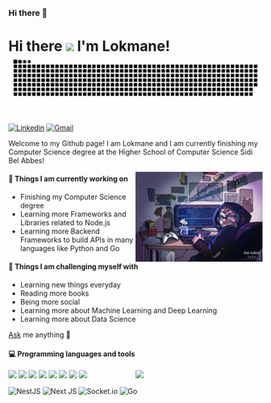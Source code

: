 ### Hi there 👋


<h1 align="left">Hi there  <img src="https://raw.githubusercontent.com/iampavangandhi/iampavangandhi/master/gifs/Hi.gif" width="30px">
I'm Lokmane!
<div align=right>


</div>
<div align="center">
  <img  src="https://github.com/lokmanzeddoun/lokmanzeddoun/blob/main/grid-snake.svg"
       alt="snake" /></a>
</div>
</h1>

[![Linkedin](https://img.shields.io/badge/-LinkedIn-blue?style=flat&logo=Linkedin&logoColor=white)](https://www.linkedin.com/in/lokmane-zeddoun-22609125b/)
[![Gmail](https://img.shields.io/badge/-Gmail-c14438?style=flat&logo=Gmail&logoColor=white)](mailto:lokmanezeddoun@gmail.com)

Welcome to my Github page! I am Lokmane and I am currently finishing my Computer Science  degree at the Higher School  of Computer Science Sidi Bel Abbes!  

<img align="right" alt="img" src="https://github.com/lokmanzeddoun/lokmanzeddoun/blob/main/cover_image.jpg" width="50%" height="auto" />

#### 🌱 Things I am currently working on

- Finishing my Computer Science  degree
- Learning more Frameworks and Libraries related to Node.js
- Learning more Backend Frameworks to build APIs in many languages like Python and Go

#### :muscle: Things I am challenging myself with

- Learning new things everyday
- Reading more books
- Being more social
- Learning more about Machine Learning and Deep Learning
- Learning more about Data Science

[Ask](https://github.com/lokmanzeddoun/lokmanzeddoun/discussions/new?category=q-a) me anything 💭


#### :computer: Programming languages and tools

<p>
 <img width="50%" align="right" src="https://github-readme-stats.vercel.app/api?username=lokmanzeddoun&show_icons=true&hide_border=true" />

<img src="https://img.shields.io/badge/-JavaScript-eed718?style=flat&logo=javascript&logoColor=ffffff">
<img src="https://img.shields.io/badge/-typescript-0000ff?style=flat&logo=typescript&logoColor=fff">
<img src="https://img.shields.io/badge/-MongoDB-4DB33D?style=flat&logo=mongodb&logoColor=FFFFFF">
<img src="https://shields.io/badge/react-black?logo=react&style=for-the-badge">
<img src="https://img.shields.io/badge/-Express.js-787878?style=flat">
<img src="https://img.shields.io/badge/-Node.js-3C873A?style=flat&logo=Node.js&logoColor=white">
<img src="https://img.shields.io/badge/-GraphQL-e535ab?style=flat&logo=graphql&logoColor=FFFFFF">
<img src="https://img.shields.io/badge/problem-solving-green">
<br>

![NestJS](https://img.shields.io/badge/nestjs-%23E0234E.svg?style=for-the-badge&logo=nestjs&logoColor=white)
![Next JS](https://img.shields.io/badge/Next-black?style=for-the-badge&logo=next.js&logoColor=white)
![Socket.io](https://img.shields.io/badge/Socket.io-black?style=for-the-badge&logo=socket.io&badgeColor=010101)
![Go](https://img.shields.io/badge/go-%2300ADD8.svg?style=for-the-badge&logo=go&logoColor=white)
